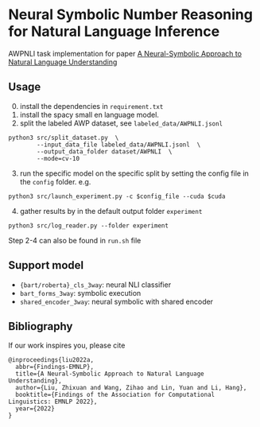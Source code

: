 # Neural Symbolic Number Reasoning for Natural Language Inference

AWPNLI task implementation for paper [A Neural-Symbolic Approach to Natural Language Understanding](https://arxiv.org/abs/2203.10557)

## Usage

0. install the dependencies in `requirement.txt`
1. install the spacy small en language model.
2. split the labeled AWP dataset, see `labeled_data/AWPNLI.jsonl`
```
python3 src/split_dataset.py  \
        --input_data_file labeled_data/AWPNLI.jsonl  \
        --output_data_folder dataset/AWPNLI  \
        --mode=cv-10
```
3. run the specific model on the specific split by setting the config file in the `config` folder. e.g.
```
python3 src/launch_experiment.py -c $config_file --cuda $cuda
```
4. gather results by in the default output folder `experiment`
```
python3 src/log_reader.py --folder experiment
```

Step 2-4 can also be found in `run.sh` file

## Support model
- `{bart/roberta}_cls_3way`: neural NLI classifier
- `bart_forms_3way`: symbolic execution
- `shared_encoder_3way`: neural symbolic with shared encoder


## Bibliography

If our work inspires you, please cite
```
@inproceedings{liu2022a,
  abbr={Findings-EMNLP},
  title={A Neural-Symbolic Approach to Natural Language Understanding},
  author={Liu, Zhixuan and Wang, Zihao and Lin, Yuan and Li, Hang},
  booktitle={Findings of the Association for Computational Linguistics: EMNLP 2022},
  year={2022}
}
```
